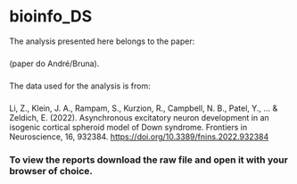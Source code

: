 # bioinfo_DS

The analysis presented here belongs to the paper: 
###
(paper do André/Bruna).
###
The data used for the analysis is from:
###
Li, Z., Klein, J. A., Rampam, S., Kurzion, R., Campbell, N. B., Patel, Y., ... & Zeldich, E. (2022). Asynchronous excitatory neuron development in an isogenic cortical spheroid model of Down syndrome. Frontiers in Neuroscience, 16, 932384. https://doi.org/10.3389/fnins.2022.932384

### To view the reports download the raw file and open it with your browser of choice.
